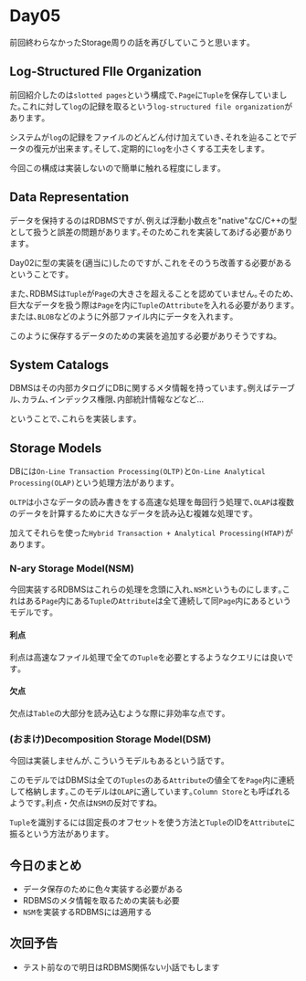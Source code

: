 # Day05

前回終わらなかったStorage周りの話を再びしていこうと思います｡

## Log-Structured FIle Organization

前回紹介したのは`slotted pages`という構成で､`Page`に`Tuple`を保存していました｡これに対して`log`の記録を取るという`log-structured file organization`があります｡

システムが`log`の記録をファイルのどんどん付け加えていき､それを辿ることでデータの復元が出来ます｡そして､定期的に`log`を小さくする工夫をします｡

今回この構成は実装しないので簡単に触れる程度にします｡

## Data Representation

データを保持するのはRDBMSですが､例えば浮動小数点を"native"なC/C++の型として扱うと誤差の問題があります｡そのためこれを実装してあげる必要があります｡

Day02に型の実装を(適当に)したのですが､これをそのうち改善する必要があるということです｡

また､RDBMSは`Tuple`が`Page`の大きさを超えることを認めていません｡そのため､巨大なデータを扱う際は`Page`を内に`Tuple`の`Attribute`を入れる必要があります｡または､`BLOB`などのように外部ファイル内にデータを入れます｡

このように保存するデータのための実装を追加する必要がありそうですね｡

## System Catalogs

DBMSはその内部カタログにDBに関するメタ情報を持っています｡例えばテーブル､カラム､インデックス権限､内部統計情報などなど...

ということで､これらを実装します｡

## Storage Models

DBには`On-Line Transaction Processing(OLTP)`と`On-Line Analytical Processing(OLAP)`という処理方法があります｡

`OLTP`は小さなデータの読み書きをする高速な処理を毎回行う処理で､`OLAP`は複数のデータを計算するために大きなデータを読み込む複雑な処理です｡

加えてそれらを使った`Hybrid Transaction + Analytical Processing(HTAP)`があります｡

### N-ary Storage Model(NSM)

今回実装するRDBMSはこれらの処理を念頭に入れ､`NSM`というものにします｡これはある`Page`内にある`Tuple`の`Attribute`は全て連続して同`Page`内にあるというモデルです｡ 

#### 利点

利点は高速なファイル処理で全ての`Tuple`を必要とするようなクエリには良いです｡

#### 欠点

欠点は`Table`の大部分を読み込むような際に非効率な点です｡

### (おまけ)Decomposition Storage Model(DSM)

今回は実装しませんが､こういうモデルもあるという話です｡

このモデルではDBMSは全ての`Tuples`のある`Attribute`の値全てを`Page`内に連続して格納します｡このモデルは`OLAP`に適しています｡`Column Store`とも呼ばれるようです｡利点・欠点は`NSM`の反対ですね｡

`Tuple`を識別するには固定長のオフセットを使う方法と`Tuple`のIDを`Attribute`に振るという方法があります｡

## 今日のまとめ

- データ保存のために色々実装する必要がある
- RDBMSのメタ情報を取るための実装も必要
- `NSM`を実装するRDBMSには適用する

## 次回予告

- テスト前なので明日はRDBMS関係ない小話でもします